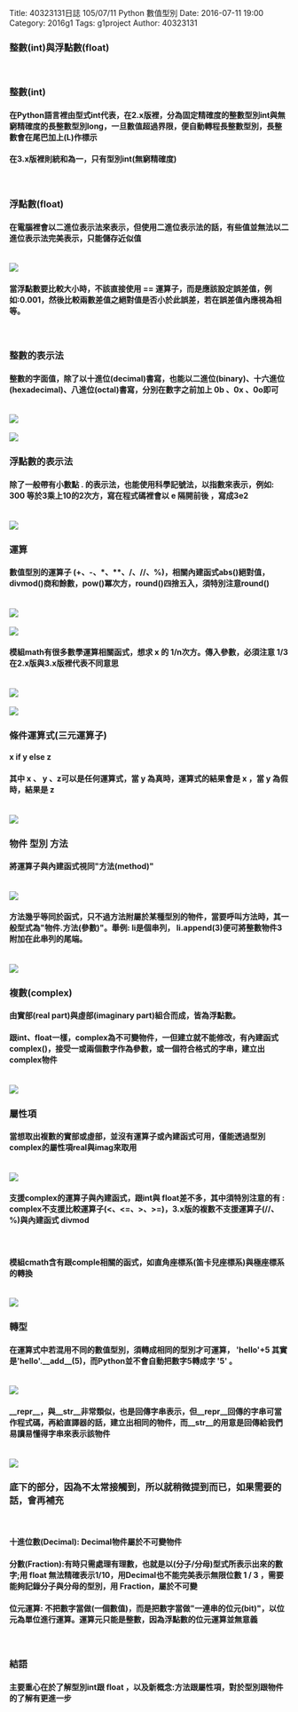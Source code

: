 Title: 40323131日誌 105/07/11 Python 數值型別
Date: 2016-07-11 19:00
Category: 2016g1
Tags: g1project
Author: 40323131


<!-- PELICAN_END_SUMMARY -->

<h3>整數(int)與浮點數(float)</h3>
</br>
<h3>整數(int)</h3>
<h4>在Python語言裡由型式int代表，在2.x版裡，分為固定精確度的整數型別int與無窮精確度的長整數型別long，一旦數值超過界限，便自動轉程長整數型別，長整數會在尾巴加上(L)作標示</h4>
<h4>在3.x版裡則統和為一，只有型別int(無窮精確度)</h4>
</br>
<h3>浮點數(float)</h3>
<h4>在電腦裡會以二進位表示法來表示，但使用二進位表示法的話，有些值並無法以二進位表示法完美表示，只能儲存近似值</h4>
</br>
<img src="http://i.imgur.com/Y6vocOG.jpg">
</br>
<h4>當浮點數要比較大小時，不該直接使用 == 運算子，而是應該設定誤差值，例如:0.001，然後比較兩數差值之絕對值是否小於此誤差，若在誤差值內應視為相等。</h4>
</br>
<h3>整數的表示法</h3>
<h4>整數的字面值，除了以十進位(decimal)書寫，也能以二進位(binary)、十六進位(hexadecimal)、八進位(octal)書寫，分別在數字之前加上 0b 、0x 、0o即可 </h4> 
</br>
<img src="http://i.imgur.com/NcZOXdm.jpg">
</br>
</br>
<img src="http://i.imgur.com/DFhMBP1.jpg">
</br>
<h3>浮點數的表示法</h3>
<h4>除了一般帶有小數點 . 的表示法，也能使用科學記號法，以指數來表示，例如: 300 等於3乘上10的2次方，寫在程式碼裡會以 e 隔開前後 ，寫成3e2</h4>
</br>
<img src="http://i.imgur.com/4V8GcNp.jpg">
</br>
<h3>運算</h3>
<h4>數值型別的運算子 (+、-、*、**、/、//、%)，相關內建函式abs()絕對值，divmod()商和餘數，pow()冪次方，round()四捨五入，須特別注意round()</h4>
</br>
<img src="http://i.imgur.com/3KutZxq.jpg">
</br>
</br>
<img src="http://i.imgur.com/qmNcvvr.jpg">
</br>
<h4>模組math有很多數學運算相關函式，想求 x 的 1/n次方。傳入參數，必須注意 1/3 在2.x版與3.x版裡代表不同意思</h4>
</br>
<img src="http://i.imgur.com/sCGqFCW.jpg">
</br>
</br>
<img src="http://i.imgur.com/lvF2ACh.jpg">
</br>
<h3>條件運算式(三元運算子)</h3>
<h4>x if y else z</h4>
<h4>其中 x 、 y 、z可以是任何運算式，當 y 為真時，運算式的結果會是 x ，當 y 為假時，結果是 z</h4>
</br>
<img src="http://i.imgur.com/CgHHMet.jpg">
</br>
<h3>物件 型別 方法</h3>
<h4>將運算子與內建函式視同"方法(method)"</h4>
</br>
<img src="http://i.imgur.com/7PHWFcp.jpg">
</br>
<h4>方法幾乎等同於函式，只不過方法附屬於某種型別的物件，當要呼叫方法時，其一般型式為"物件.方法(參數)"。舉例: li是個串列， li.append(3)便可將整數物件3附加在此串列的尾端。</h4>
</br>
<img src="http://i.imgur.com/iJsiyLT.jpg">
</br>
<h3>複數(complex)</h3>
<h4>由實部(real part)與虛部(imaginary part)組合而成，皆為浮點數。</h4>
<h4>跟int、float一樣，complex為不可變物件，一但建立就不能修改，有內建函式complex()，接受一或兩個數字作為參數，或一個符合格式的字串，建立出complex物件</h4>
</br>
<img src="http://i.imgur.com/yKCsEsl.jpg">
</br>
<h3>屬性項</h3>
<h4>當想取出複數的實部或虛部，並沒有運算子或內建函式可用，僅能透過型別complex的屬性項real與imag來取用</h4>
</br>
<img src="http://i.imgur.com/w87YljF.jpg">
</br>
<h4>支援complex的運算子與內建函式，跟int與 float差不多，其中須特別注意的有 : complex不支援比較運算子(<、<=、>、>=)，3.x版的複數不支援運算子(//、%)與內建函式 divmod</h4>
</br>
<h4>模組cmath含有跟comple相關的函式，如直角座標系(笛卡兒座標系)與極座標系的轉換</h4>
</br>
<img src="http://i.imgur.com/AhCA2mp.jpg">
</br>
<h3>轉型</h3>
<h4>在運算式中若混用不同的數值型別，須轉成相同的型別才可運算， 'hello'+5 其實是'hello'.__add__(5)，而Python並不會自動把數字5轉成字 '5' 。</h4>
</br>
<img src="http://i.imgur.com/qIf6Bpa.jpg">
</br>
<h4>__repr__，與__str__非常類似，也是回傳字串表示，但__repr__回傳的字串可當作程式碼，再給直譯器的話，建立出相同的物件，而__str__的用意是回傳給我們易讀易懂得字串來表示該物件</h4>
</br>
<img src="http://i.imgur.com/QJ2XnLa.jpg">
</br>
<h3>底下的部分，因為不太常接觸到，所以就稍微提到而已，如果需要的話，會再補充</h3>
</br>
<h4>十進位數(Decimal): Decimal物件屬於不可變物件</h4>
<h4>分數(Fraction):有時只需處理有理數，也就是以(分子/分母)型式所表示出來的數字;用 float 無法精確表示1/10，用Decimal也不能完美表示無限位數 1 / 3 ，需要能夠記錄分子與分母的型別，用 Fraction，屬於不可變</h4>
<h4>位元運算: 不把數字當做(一個數值)，而是把數字當做"一連串的位元(bit)"，以位元為單位進行運算。運算元只能是整數，因為浮點數的位元運算並無意義</h4>
</br>
<h3>結語</h3>
<h4>主要重心在於了解型別int跟 float ，以及新概念:方法跟屬性項，對於型別跟物件的了解有更進一步</h4>






